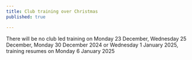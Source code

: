 ```yaml
---
title: Club training over Christmas
published: true

---
```


There will be no club led training on Monday 23 December, Wednesday 25 December, Monday 30 December 2024 or Wednesday 1 January 2025, training resumes on Monday 6 January 2025
